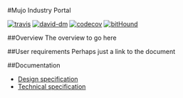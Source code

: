 #Mujo Industry Portal

[![travis][travis-image]][travis-url]
[![david-dm][david-dm-image]][david-dm-url]
[![codecov][codecov-image]][codecov-url]
[![bitHound][bithound-image]][bithound-url]

##Overview
The overview to go here

##User requirements
Perhaps just a link to the document

##Documentation
- [Design specification](docs/design.md)
- [Technical specification](docs/tech.md)


[travis-url]: https://travis-ci.org/rw251/analytics-portal
[travis-image]: https://travis-ci.org/rw251/analytics-portal.svg?branch=master
[david-dm-image]: https://david-dm.org/rw251/analytics-portal/status.svg
[david-dm-url]: https://david-dm.org/rw251/analytics-portal
[codecov-image]: https://codecov.io/github/rw251/analytics-portal/coverage.svg?branch=master
[codecov-url]: https://codecov.io/github/rw251/analytics-portal?branch=master
[bithound-image]: https://www.bithound.io/github/rw251/analytics-portal/badges/score.svg
[bithound-url]: https://www.bithound.io/github/rw251/analytics-portal
